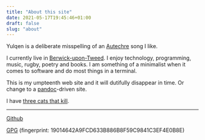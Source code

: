 ```yaml
---
title: "About this site"
date: 2021-05-17T19:45:46+01:00
draft: false
slug: "about"
---
```


Yulqen is a deliberate misspelling of an [Autechre](https://en.wikipedia.org/wiki/Autechre) song I like.

I currently live in [Berwick-upon-Tweed](https://en.wikipedia.org/wiki/Berwick-upon-Tweed). I enjoy technology, programming, music, rugby, poetry and books. I am something of a minimalist when it comes to software and do most things in a terminal.

This is my umpteenth web site and it will dutifully disappear in time. Or change to a [pandoc](https://pandoc.org)-driven site.

I have [three cats that kill](../blog/cats/cat_kills/).

---

[Github](https://github.com/yulqen)

[GPG](../keys/mrl-gpg.pub) (fingerprint: 19014642A9FCD633B886B8F59C9841C3EF4E0B8E)
